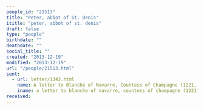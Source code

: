 ```yaml
---
people_id: "21513"
title: "Peter, abbot of St. Denis"
ititle: "peter, abbot of st. denis"
draft: false
type: "people"
birthdate: ""
deathdate: ""
social_title: ""
created: "2013-12-19"
modified: "2013-12-19"
url: "/people/21513.html"
sent:
  - url: letter/1343.html
    name: A letter to Blanche of Navarre, Countess of Champagne (1221, February)
    iname: a letter to blanche of navarre, countess of champagne (1221, february)
received:
---
```

